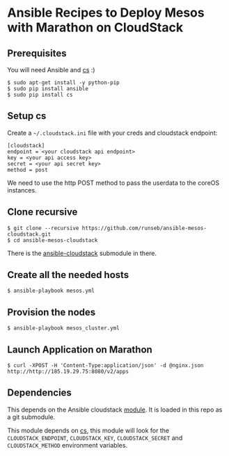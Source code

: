 Ansible Recipes to Deploy Mesos with Marathon on CloudStack
===========================================================

Prerequisites
-------------

You will need Ansible and [cs](https://github.com/exoscale/cs) :)

    $ sudo apt-get install -y python-pip
    $ sudo pip install ansible
    $ sudo pip install cs

Setup cs
--------

Create a `~/.cloudstack.ini` file with your creds and cloudstack endpoint:

    [cloudstack]
    endpoint = <your cloudstack api endpoint>
    key = <your api access key> 
    secret = <your api secret key> 
    method = post

We need to use the http POST method to pass the userdata to the coreOS instances.

Clone recursive
---------------

    $ git clone --recursive https://github.com/runseb/ansible-mesos-cloudstack.git
    $ cd ansible-mesos-cloudstack

There is the [ansible-cloudstack](https://github.com/resmo/ansible-cloudstack) submodule in there.

Create all the needed hosts
---------------------------

    $ ansible-playbook mesos.yml

Provision the nodes
-------------------

    $ ansible-playbook mesos_cluster.yml

Launch Application on Marathon
------------------------------

    $ curl -XPOST -H 'Content-Type:application/json' -d @nginx.json http://http://185.19.29.75:8080/v2/apps

Dependencies
------------

This depends on the Ansible cloudstack [module](https://github.com/resmo/ansible-cloudstack). It is loaded in this repo as a git submodule.

This module depends on [cs](https://github.com/exoscale/cs), this module will look for the `CLOUDSTACK_ENDPOINT`, `CLOUDSTACK_KEY`, `CLOUDSTACK_SECRET` and `CLOUDSTACK_METHOD` environment variables.

